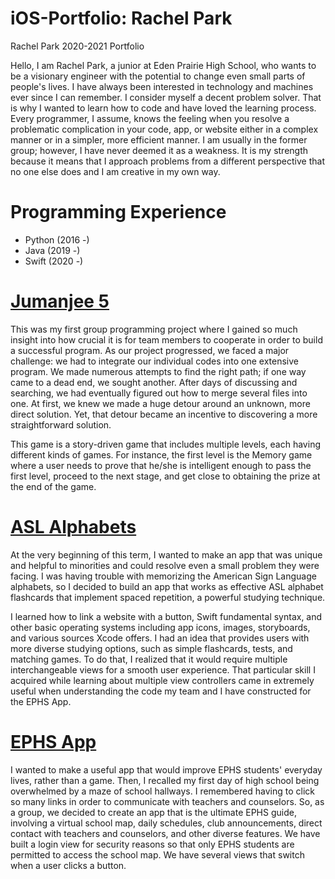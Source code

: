 # iOS-Portfolio: Rachel Park
Rachel Park 2020-2021 Portfolio

Hello, I am Rachel Park, a junior at Eden Prairie High School, who wants to be a visionary engineer with the potential to change even small parts of people's lives. I have always been interested in technology and machines ever since I can remember. I consider myself a decent problem solver. That is why I wanted to learn how to code and have loved the learning process. Every programmer, I assume, knows the feeling when you resolve a problematic complication in your code, app, or website either in a complex manner or in a simpler, more efficient manner. I am usually in the former group; however, I have never deemed it as a weakness. It is my strength because it means that I approach problems from a different perspective that no one else does and I am creative in my own way.

# Programming Experience
- Python (2016 -)
- Java (2019 -)
- Swift (2020 -)

# [Jumanjee 5](https://github.com/EPHS-Java-2020/final-post-ap-project-2020-javavavava.git)

This was my first group programming project where I gained so much insight into how crucial it is for team members to cooperate in order to build a successful program. As our project progressed, we faced a major challenge: we had to integrate our individual codes into one extensive program. We made numerous attempts to find the right path; if one way came to a dead end, we sought another. After days of discussing and searching, we had eventually figured out how to merge several files into one. At first, we knew we made a huge detour around an unknown, more direct solution. Yet, that detour became an incentive to discovering a more straightforward solution.

This game is a story-driven game that includes multiple levels, each having different kinds of games. For instance, the first level is the Memory game where a user needs to prove that he/she is intelligent enough to pass the first level, proceed to the next stage, and get close to obtaining the prize at the end of the game.

# [ASL Alphabets](https://github.com/rachelPark1/asl-alphabets.git)

At the very beginning of this term, I wanted to make an app that was unique and helpful to minorities and could resolve even a small problem they were facing. I was having trouble with memorizing the American Sign Language alphabets, so I decided to build an app that works as effective ASL alphabet flashcards that implement spaced repetition, a powerful studying technique.

I learned how to link a website with a button, Swift fundamental syntax, and other basic operating systems including app icons, images, storyboards, and various sources Xcode offers. I had an idea that provides users with more diverse studying options, such as simple flashcards, tests, and matching games. To do that, I realized that it would require multiple interchangeable views for a smooth user experience. That particular skill I acquired while learning about multiple view controllers came in extremely useful when understanding the code my team and I have constructed for the EPHS App.

# [EPHS App](https://github.com/connorholm/EPHS-App.git)

I wanted to make a useful app that would improve EPHS students' everyday lives, rather than a game. Then, I recalled my first day of high school being overwhelmed by a maze of school hallways. I remembered having to click so many links in order to communicate with teachers and counselors. So, as a group, we decided to create an app that is the ultimate EPHS guide, involving a virtual school map, daily schedules, club announcements, direct contact with teachers and counselors, and other diverse features. We have built a login view for security reasons so that only EPHS students are permitted to access the school map. We have several views that switch when a user clicks a button.

